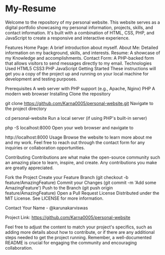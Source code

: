 # My-Resume
Welcome to the repository of my personal website. This website serves as a digital portfolio showcasing my personal information, projects, skills, and contact information. It's built with a combination of HTML, CSS, PHP, and JavaScript to create a responsive and interactive experience.

Features
Home Page: A brief introduction about myself.
About Me: Detailed information on my background, skills, and interests.
Resume: A showcase of my Knowledge and accomplishments.
Contact Form: A PHP-backed form that allows visitors to send messages directly to my email.
Technologies Used
HTML5
CSS3
PHP
JavaScript
Getting Started
These instructions will get you a copy of the project up and running on your local machine for development and testing purposes.

Prerequisites
A web server with PHP support (e.g., Apache, Nginx)
PHP
A modern web browser
Installing
Clone the repository

git clone https://github.com/Karna0005/personal-website.git
Navigate to the project directory

cd personal-website
Run a local server (if using PHP's built-in server)

php -S localhost:8000
Open your web browser and navigate to

http://localhost:8000
Usage
Browse the website to learn more about me and my work. Feel free to reach out through the contact form for any inquiries or collaboration opportunities.

Contributing
Contributions are what make the open-source community such an amazing place to learn, inspire, and create. Any contributions you make are greatly appreciated.

Fork the Project
Create your Feature Branch (git checkout -b feature/AmazingFeature)
Commit your Changes (git commit -m 'Add some AmazingFeature')
Push to the Branch (git push origin feature/AmazingFeature)
Open a Pull Request
License
Distributed under the MIT License. See LICENSE for more information.

Contact
Your Name - @karunakarviswas

Project Link: https://github.com/Karna0005/personal-website

Feel free to adjust the content to match your project's specifics, such as adding more details about how to contribute, or if there are any additional steps needed to get the project running. Remember, a well-documented README is crucial for engaging the community and encouraging collaboration.
